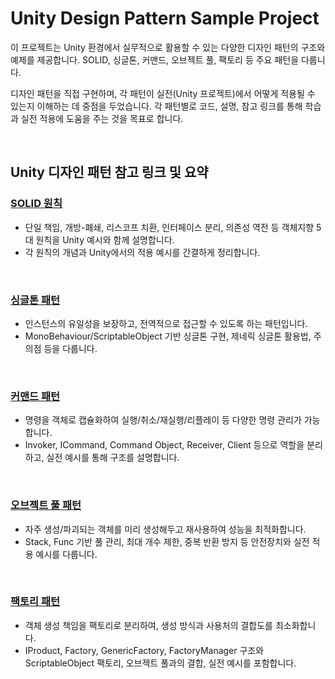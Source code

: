 # Unity Design Pattern Sample Project

이 프로젝트는 Unity 환경에서 실무적으로 활용할 수 있는 다양한 디자인 패턴의 구조와 예제를 제공합니다.
SOLID, 싱글톤, 커맨드, 오브젝트 풀, 팩토리 등 주요 패턴을 다룹니다.

디자인 패턴을 직접 구현하며, 각 패턴이 실전(Unity 프로젝트)에서 어떻게 적용될 수 있는지 이해하는 데 중점을 두었습니다.
각 패턴별로 코드, 설명, 참고 링크를 통해 학습과 실전 적용에 도움을 주는 것을 목표로 합니다.

<br>

## Unity 디자인 패턴 참고 링크 및 요약

### [SOLID 원칙](https://velog.io/@seojunpyo/Unity-%EB%94%94%EC%9E%90%EC%9D%B8-%ED%8C%A8%ED%84%B4-SOLID-%EC%9B%90%EC%B9%99)
- 단일 책임, 개방-폐쇄, 리스코프 치환, 인터페이스 분리, 의존성 역전 등 객체지향 5대 원칙을 Unity 예시와 함께 설명합니다.
- 각 원칙의 개념과 Unity에서의 적용 예시를 간결하게 정리합니다.
	
<br>

### [싱글톤 패턴](https://velog.io/@seojunpyo/Unity-%EB%94%94%EC%9E%90%EC%9D%B8-%ED%8C%A8%ED%84%B4-%EC%8B%B1%EA%B8%80%ED%86%A4)
- 인스턴스의 유일성을 보장하고, 전역적으로 접근할 수 있도록 하는 패턴입니다.
- MonoBehaviour/ScriptableObject 기반 싱글톤 구현, 제네릭 싱글톤 활용법, 주의점 등을 다룹니다.

<br>

### [커맨드 패턴](https://velog.io/@seojunpyo/Unity-%EB%94%94%EC%9E%90%EC%9D%B8-%ED%8C%A8%ED%84%B4-%EC%BB%A4%EB%A7%A8%EB%93%9C-%ED%8C%A8%ED%84%B4)
- 명령을 객체로 캡슐화하여 실행/취소/재실행/리플레이 등 다양한 명령 관리가 가능합니다.
- Invoker, ICommand, Command Object, Receiver, Client 등으로 역할을 분리하고, 실전 예시를 통해 구조를 설명합니다.

 <br>
   
### [오브젝트 풀 패턴](https://velog.io/@seojunpyo/Unity-%EB%94%94%EC%9E%90%EC%9D%B8-%ED%8C%A8%ED%84%B4-%EC%98%A4%EB%B8%8C%EC%A0%9D%ED%8A%B8-%ED%92%80-%ED%8C%A9%ED%86%A0%EB%A6%AC)
- 자주 생성/파괴되는 객체를 미리 생성해두고 재사용하여 성능을 최적화합니다.
- Stack, Func<T> 기반 풀 관리, 최대 개수 제한, 중복 반환 방지 등 안전장치와 실전 적용 예시를 다룹니다.

<br>

### [팩토리 패턴](https://velog.io/@seojunpyo/Unity-%EB%94%94%EC%9E%90%EC%9D%B8-%ED%8C%A8%ED%84%B4-%ED%8C%A9%ED%86%A0%EB%A6%AC-%ED%8C%A8%ED%84%B4-043pq0e6)
- 객체 생성 책임을 팩토리로 분리하여, 생성 방식과 사용처의 결합도를 최소화합니다.
- IProduct, Factory, GenericFactory, FactoryManager 구조와 ScriptableObject 팩토리, 오브젝트 풀과의 결합, 실전 예시를 포함합니다.
